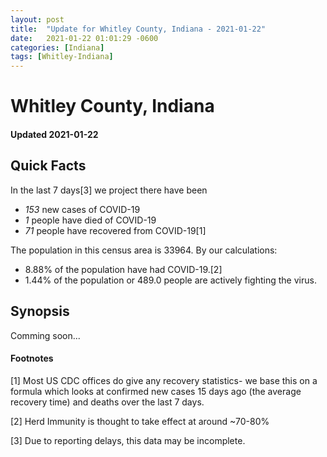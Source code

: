 ```yaml
---
layout: post
title:  "Update for Whitley County, Indiana - 2021-01-22"
date:   2021-01-22 01:01:29 -0600
categories: [Indiana]
tags: [Whitley-Indiana]
---
```


# Whitley County, Indiana
#### Updated 2021-01-22

## Quick Facts

In the last 7 days[3] we project there have been
- *153* new cases of COVID-19
- *1* people have died of COVID-19
- *71* people have recovered from COVID-19[1]

The population in this census area is 33964. By our calculations:
- 8.88% of the population have had COVID-19.[2]
- 1.44% of the population or 489.0 people are actively fighting the virus.

## Synopsis

Comming soon...


#### Footnotes

[1] Most US CDC offices do give any recovery statistics- we base this on a formula which looks at confirmed new cases
15 days ago (the average recovery time) and deaths over the last 7 days.

[2] Herd Immunity is thought to take effect at around ~70-80%

[3] Due to reporting delays, this data may be incomplete.
 
    